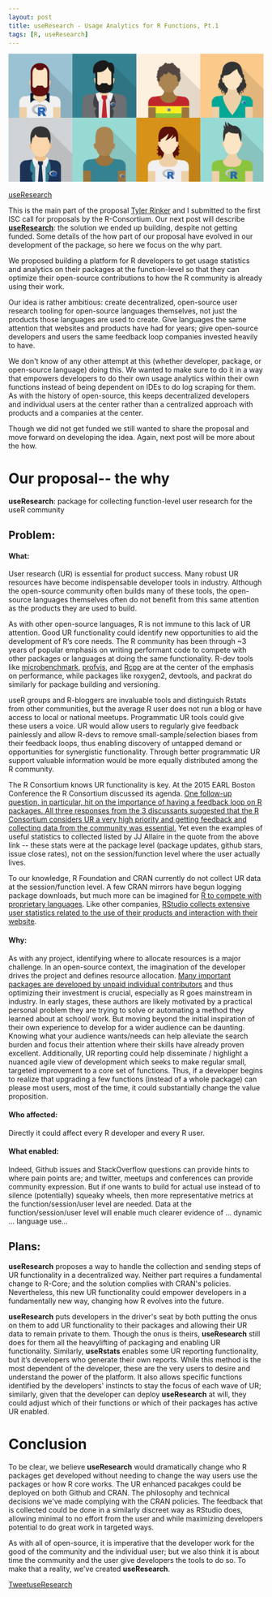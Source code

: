 ```yaml
---
layout: post
title: useResearch - Usage Analytics for R Functions, Pt.1
tags: [R, useResearch]
---
```


![](/images/useRs.jpg)

<a class="github-button" href="https://github.com/data-steve/useResearch" data-icon="octicon-star" data-style="mega">useResearch</a>

This is the main part of the proposal [Tyler Rinker](www.github.com/trinker) and I submitted to the first ISC call for proposals by the R-Consortium. Our next post will describe [**useResearch**](https://github.com/data-steve/useResearch): the solution we ended up building, despite not getting funded. Some details of the how part of our proposal have evolved in our development of the package, so here we focus on the why part.

We proposed building a platform for R developers to get usage statistics and analytics on their packages at the function-level so that they can optimize their open-source contributions to how the R community is already using their work. 

Our idea is rather ambitious: create decentralized, open-source user research tooling for open-source languages themselves, not just the products those languages are used to create. Give languages the same attention that websites and products have had for years; give open-source developers and users the same feedback loop companies invested heavily to have. 

We don't know of any other attempt at this (whether developer, package, or open-source language) doing this. We wanted to make sure to do it in a way that empowers developers to do their own usage analytics within their own functions instead of being dependent on IDEs to do log scraping for them. As with the history of open-source, this keeps decentralized developers and individual users at the center rather than a centralized approach with products and a companies at the center. 

Though we did not get funded we still wanted to share the proposal and move forward on developing the idea. Again, next post will be more about the how.


# Our proposal-- the why


**useResearch**: package for collecting function-level user research for the useR community


## Problem:

#### What:

User research (UR) is essential for product success. Many robust UR resources have become indispensable developer tools in industry. Although the open-source community often builds many of these tools, the open-source languages themselves often do not benefit from this same attention as the products they are used to build.

As with other open-source languages, R is not immune to this lack of UR attention. Good UR functionality could identify new opportunities to aid the development of R’s core needs. The R community has been through ~3 years of popular emphasis on writing performant code to compete with other packages or languages at doing the same functionality. R-dev tools like [microbenchmark](https://trinkerrstuff.wordpress.com/2012/04/28/microbenchmarking-with/), [profvis](https://twitter.com/sckottie/status/672843219114176513), and [Rcpp](http://www.r-bloggers.com/rcpp-now-used-by-over-500-cran-packages/) are at the center of the emphasis on performance, while packages like roxygen2, devtools, and packrat do similarly for package building and versioning.

useR groups and R-bloggers are invaluable tools and distinguish Rstats from other communities, but the average R user does not run a blog or have access to local or national meetups. Programmatic UR tools could give these users a voice. UR would allow users to regularly give feedback painlessly and allow R-devs to remove small-sample/selection biases from their feedback loops, thus enabling discovery of untapped demand or opportunities for synergistic functionality. Through better programmatic UR support valuable information would be more equally distributed among the R community.

The R Consortium knows UR functionality is key. At the 2015 EARL Boston Conference the R Consortium discussed its agenda. [One follow-up question, in particular, hit on the importance of having a feedback loop on R packages. All three responses from the 3 discussants suggested that the R Consortium considers UR a very high priority and getting feedback and collecting data from the community was essential.](http://www.scribblelive.com/Event/Live_from_EARL_Boston/201901662) Yet even the examples of useful statistics to collected listed by JJ Allaire in the quote from the above link -- these stats were at the package level (package updates, github stars, issue close rates), not on the session/function level where the user actually lives.

To our knowledge, R Foundation and CRAN currently do not collect UR data at the session/function level. A few CRAN mirrors have begun logging package downloads, but much more can be imagined for [R to compete with
proprietary languages](http://www.scribblelive.com/Event/Live_from_EARL_Boston/201898332). Like other companies, [RStudio collects extensive user statistics related to the use of their products and interaction with their website](https://www.rstudio.com/about/privacy-policy/).

#### Why:

As with any project, identifying where to allocate resources is a major challenge. In an open-source context, the imagination of the developer drives the project and defines resource allocation. [Many important packages are developed by unpaid individual contributors](http://www.scribblelive.com/Event/Live_from_EARL_Boston/201902795) and thus optimizing their investment is crucial, especially as R goes mainstream in industry. In early stages, these authors are likely motivated by a practical personal problem they are trying to solve or automating a method they learned about at school/ work. But moving beyond the initial inspiration of their own experience to develop for a wider audience can be daunting. Knowing what your audience wants/needs can help alleviate the search burden and focus their attention where their skills have already proven excellent. Additionally, UR reporting could help disseminate / highlight a nuanced agile view of development which seeks to make regular small, targeted improvement to a core set of functions. Thus, if a developer begins to realize that upgrading a few functions (instead of a whole package) can please most users, most of the time, it could substantially change the value proposition.

#### Who affected:

Directly it could affect every R developer and every R user.

#### What enabled:

Indeed, Github issues and StackOverflow questions can provide hints to where pain points are; and twitter, meetups and conferences can provide community expression. But if one wants to build for actual use instead of to silence (potentially) squeaky wheels, then more representative metrics at the function/session/user level are
needed. Data at the function/session/user level will enable much clearer evidence of ... dynamic ... language use...

## Plans:

**useResearch** proposes a way to handle the collection and sending steps of UR functionality in a decentralized way. Neither part requires a fundamental change to R-Core; and the solution complies with CRAN's policies. Nevertheless, this new UR functionality could empower developers in a fundamentally new way, changing how R evolves into the future.


**useResearch** puts developers in the driver's seat by both putting the onus on them to add UR functionality to their packages and allowing their UR data to remain private to them. Though the onus is theirs, **useResearch** still does for them all the heavylifting of packaging and enabling UR functionality. Similarly, **useRstats** enables some UR reporting functionality, but it’s developers who generate their own reports. While this method is the most dependent of the developer, these are the very users to desire and understand the power of the platform. It also allows specific functions identified by the developers' instincts to stay the focus of each wave of UR; similarly, given that the developer can deploy **useResearch** at will, they could adjust which of their functions or which of their packages has active UR enabled.

# Conclusion


To be clear, we believe **useResearch** would dramatically change who R packages get developed without needing to change the way users use the packages or how R core works. The UR enhanced pacakges could be deployed on both Github and CRAN. The philosophy and technical decisions we've made complying with the CRAN policies. The feedback that is collected could be done in a similarly discreet way as RStudio does, allowing minimal to no effort from the user and while maximizing developers potential to do great work in targeted ways. 

As with all of open-source, it is imperative that the developer work for the good of the community and the individual user; but we also think it is about time the community and the user give developers the tools to do so. To make that a reality, we've created **useResearch**.



<a href="https://twitter.com/share" class="twitter-share-button" data-via="data_steve" data-size="large" data-hashtags="rstats, OSS, opensource, userResearch" data-dnt="true">Tweet</a><a class="github-button" href="https://github.com/data-steve/useResearch" data-icon="octicon-star" data-style="mega">useResearch</a>
